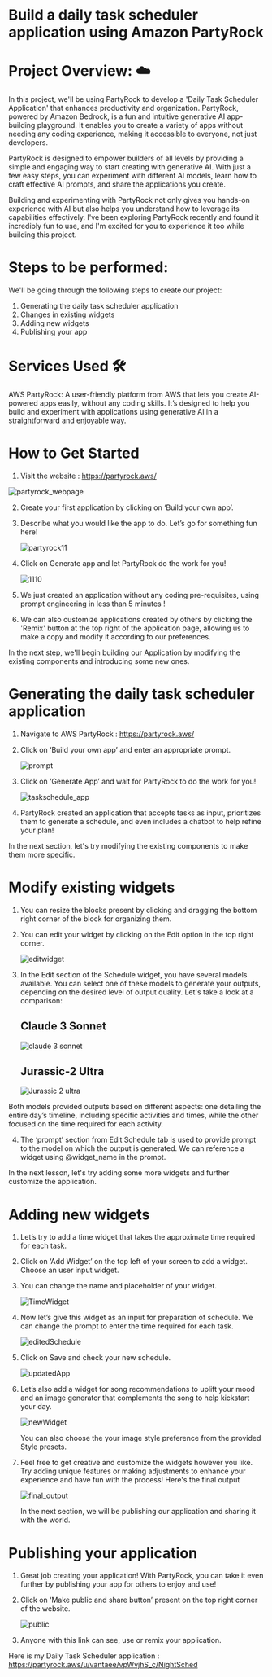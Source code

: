 # Build a daily task scheduler application using Amazon PartyRock

# Project Overview: ☁️
In this project, we'll be using PartyRock to develop a 'Daily Task Scheduler Application' that enhances productivity and organization. PartyRock, powered by Amazon Bedrock, is a fun and intuitive generative AI app-building playground. It enables you to create a variety of apps without needing any coding experience, making it accessible to everyone, not just developers.

PartyRock is designed to empower builders of all levels by providing a simple and engaging way to start creating with generative AI. With just a few easy steps, you can experiment with different AI models, learn how to craft effective AI prompts, and share the applications you create.

Building and experimenting with PartyRock not only gives you hands-on experience with AI but also helps you understand how to leverage its capabilities effectively. I've been exploring PartyRock recently and found it incredibly fun to use, and I'm excited for you to experience it too while building this project.

# Steps to be performed: 
We'll be going through the following steps to create our project:

1. Generating the daily task scheduler application
2. Changes in existing widgets
3. Adding new widgets
4. Publishing your app

# Services Used 🛠
AWS PartyRock: A user-friendly platform from AWS that lets you create AI-powered apps easily, without any coding skills. It’s designed to help you build and experiment with applications using generative AI in a straightforward and enjoyable way.

# How to Get Started
1. Visit the website : https://partyrock.aws/

 ![partyrock_webpage](https://github.com/user-attachments/assets/61049634-33b4-4841-b761-62278bb0f26b)

 2. Create your first application by clicking on ‘Build your own app’.
 3. Describe what you would like the app to do. Let’s go for something fun here!

    ![partyrock11](https://github.com/user-attachments/assets/458e0d6b-1604-4e23-969c-13335da1030c)

4. Click on Generate app and let PartyRock do the work for you!

   ![1110](https://github.com/user-attachments/assets/712cbe1d-948e-4c04-a2fe-19cc36c154e6)

5. We just created an application without any coding pre-requisites, using prompt engineering in less than 5 minutes !
6. We can also customize applications created by others by clicking the 'Remix' button at the top right of the application page, allowing us to make a copy and 
   modify it according to our preferences.

In the next step, we'll begin building our Application by modifying the existing components and introducing some new ones.

# Generating the daily task scheduler application
1. Navigate to AWS PartyRock : https://partyrock.aws/
2. Click on ‘Build your own app’ and enter an appropriate prompt.

   ![prompt](https://github.com/user-attachments/assets/d68d5763-c4b2-4b0e-a303-36c4174b886f)

3. Click on ‘Generate App’ and wait for PartyRock to do the work for you!

   ![taskschedule_app](https://github.com/user-attachments/assets/4127f3f9-ad48-42f4-81e8-52a65811fd5d)

4. PartyRock created an application that accepts tasks as input, prioritizes them to generate a schedule, and even includes a chatbot to help refine your plan!

In the next section, let's try modifying the existing components to make them more specific.

# Modify existing widgets
1. You can resize the blocks present by clicking and dragging the bottom right corner of the block for organizing them.
2. You can edit your widget by clicking on the Edit option in the top right corner.

   ![editwidget](https://github.com/user-attachments/assets/0be98ab0-aabc-41e0-8fba-e5397fcd7a5f)

3. In the Edit section of the Schedule widget, you have several models available. You can select one of these models to generate your outputs, depending on the 
   desired level of output quality. Let's take a look at a comparison:

   ## Claude 3 Sonnet
   
   ![claude 3 sonnet](https://github.com/user-attachments/assets/be0fa8c5-651c-487a-b241-457042ee85e0)

   ## Jurassic-2 Ultra

   ![Jurassic 2 ultra](https://github.com/user-attachments/assets/47ec4022-2b58-4f97-bf8b-916e9de822ae)

Both models provided outputs based on different aspects: one detailing the entire day’s timeline, including specific activities and times, while the other focused on the time required for each activity.

4. The ‘prompt’ section from Edit Schedule tab is used to provide prompt to the model on which the output is generated. We can reference a widget using 
   @widget_name in the prompt.
   
In the next lesson, let's try adding some more widgets and further customize the application.

# Adding new widgets
1. Let’s try to add a time widget that takes the approximate time required for each task.
2. Click on ‘Add Widget’ on the top left of your screen to add a widget. Choose an user input widget.
3. You can change the name and placeholder of your widget.

   ![TimeWidget](https://github.com/user-attachments/assets/51bc0407-52d0-44a5-b5db-70479a28d41a)

4. Now let’s give this widget as an input for preparation of schedule. We can change the prompt to enter the time required for each task.

   ![editedSchedule](https://github.com/user-attachments/assets/9a69c3a8-3a0d-4030-a7ef-82185e2d5846)

5. Click on Save and check your new schedule.

   ![updatedApp](https://github.com/user-attachments/assets/b580bad5-a168-4c15-beef-ba0b9cb479f4)

6. Let’s also add a widget for song recommendations to uplift your mood and an image generator that complements the song to help kickstart your day.

   ![newWidget](https://github.com/user-attachments/assets/26d7bd01-9d5c-425b-b3a3-d35220ecc0bf)

   You can also choose the your image style preference from the provided Style presets.

7. Feel free to get creative and customize the widgets however you like. Try adding unique features or making adjustments to enhance your experience and have fun 
   with the process! Here's the final output

   ![final_output](https://github.com/user-attachments/assets/9ebcad69-8aa8-461c-9a6d-b736e1d178a5)
   
   In the next section, we will be publishing our application and sharing it with the world.

# Publishing your application
1. Great job creating your application! With PartyRock, you can take it even further by publishing your app for others to enjoy and use!
2. Click on ‘Make public and share button’ present on the top right corner of the website.

   ![public](https://github.com/user-attachments/assets/bc680027-06a6-451e-968d-e0d36e93e22b)

3. Anyone with this link can see, use or remix your application.

Here is my Daily Task Scheduler application : https://partyrock.aws/u/vantaee/vpWvjhS_c/NightSched












   








   


   












   


   

















   










   














